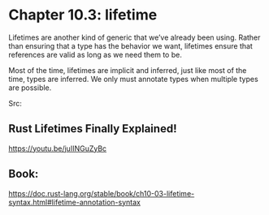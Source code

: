 # Chapter 10.3: lifetime

Lifetimes are another kind of generic that we’ve already been using. 
Rather than ensuring that a type has the behavior we want, lifetimes ensure that references are valid as long as we need them to be.

Most of the time, lifetimes are implicit and inferred, just like most of the time, types are inferred. 
We only must annotate types when multiple types are possible. 

Src:
## Rust Lifetimes Finally Explained!
https://youtu.be/juIINGuZyBc

## Book:
https://doc.rust-lang.org/stable/book/ch10-03-lifetime-syntax.html#lifetime-annotation-syntax